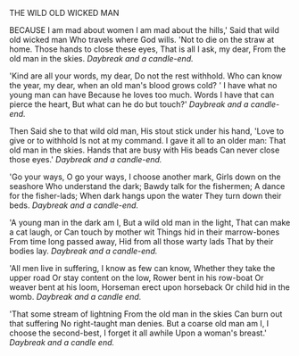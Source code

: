 THE WILD OLD WICKED MAN

BECAUSE I am mad about women
I am mad about the hills,'
Said that wild old wicked man
Who travels where God wills.
'Not to die on the straw at home.
Those hands to close these eyes,
That is all I ask, my dear,
From the old man in the skies.
*Daybreak and a candle-end.*

'Kind are all your words, my dear,
Do not the rest withhold.
Who can know the year, my dear,
when an old man's blood grows cold? '
I have what no young man can have
Because he loves too much.
Words I have that can pierce the heart,
But what can he do but touch?'
*Daybreak and a candle-end.*

Then Said she to that wild old man,
His stout stick under his hand,
'Love to give or to withhold
Is not at my command.
I gave it all to an older man:
That old man in the skies.
Hands that are busy with His beads
Can never close those eyes.'
*Daybreak and a candle-end.*

'Go your ways, O go your ways,
I choose another mark,
Girls down on the seashore
Who understand the dark;
Bawdy talk for the fishermen;
A dance for the fisher-lads;
When dark hangs upon the water
They turn down their beds.
*Daybreak and a candle-end.*

'A young man in the dark am I,
But a wild old man in the light,
That can make a cat laugh, or
Can touch by mother wit
Things hid in their marrow-bones
From time long passed away,
Hid from all those warty lads
That by their bodies lay.
*Daybreak and a candle-end.*

'All men live in suffering,
I know as few can know,
Whether they take the upper road
Or stay content on the low,
Rower bent in his row-boat
Or weaver bent at his loom,
Horseman erect upon horseback
Or child hid in the womb.
*Daybreak and a candle end.*

'That some stream of lightning
From the old man in the skies
Can burn out that suffering
No right-taught man denies.
But a coarse old man am I,
I choose the second-best,
I forget it all awhile
Upon a woman's breast.'
*Daybreak and a candle end.*

